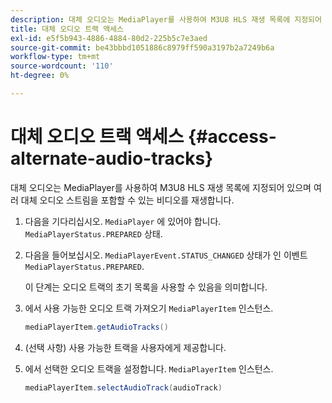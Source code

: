 ```yaml
---
description: 대체 오디오는 MediaPlayer를 사용하여 M3U8 HLS 재생 목록에 지정되어 있으며 여러 대체 오디오 스트림을 포함할 수 있는 비디오를 재생합니다.
title: 대체 오디오 트랙 액세스
exl-id: e5f5b943-4886-4884-80d2-225b5c7e3aed
source-git-commit: be43bbbd1051886c8979ff590a3197b2a7249b6a
workflow-type: tm+mt
source-wordcount: '110'
ht-degree: 0%

---
```


# 대체 오디오 트랙 액세스 {#access-alternate-audio-tracks}

대체 오디오는 MediaPlayer를 사용하여 M3U8 HLS 재생 목록에 지정되어 있으며 여러 대체 오디오 스트림을 포함할 수 있는 비디오를 재생합니다.

1. 다음을 기다리십시오. `MediaPlayer` 에 있어야 합니다. `MediaPlayerStatus.PREPARED` 상태.
1. 다음을 들어보십시오. `MediaPlayerEvent.STATUS_CHANGED` 상태가 인 이벤트 `MediaPlayerStatus.PREPARED`.

   이 단계는 오디오 트랙의 초기 목록을 사용할 수 있음을 의미합니다.

1. 에서 사용 가능한 오디오 트랙 가져오기 `MediaPlayerItem` 인스턴스.

   ```java
   mediaPlayerItem.getAudioTracks()
   ```

1. (선택 사항) 사용 가능한 트랙을 사용자에게 제공합니다.
1. 에서 선택한 오디오 트랙을 설정합니다. `MediaPlayerItem` 인스턴스.

   ```java
   mediaPlayerItem.selectAudioTrack(audioTrack)
   ```
